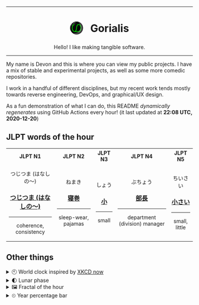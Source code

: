 ***

<h1 align="center">
<sub>
    <img src="readme/resources/avatar.png" height="36">
</sub>
&nbsp;
Gorialis
</h1>
<p align="center">
Hello! I like making tangible software.
</p>

***

My name is Devon and this is where you can view my public projects. I have a mix of stable and experimental projects, as well as some more comedic repositories.

I work in a handful of different disciplines, but my recent work tends mostly towards reverse engineering, DevOps, and graphical/UX design.

As a fun demonstration of what I can do, this README *dynamically regenerates* using GitHub Actions every hour! (it last updated at **22:08 UTC, 2020-12-20**)

<h2>JLPT words of the hour</h2>
<table>
    <tr>
        <th>JLPT N1</th>
        <th>JLPT N2</th>
        <th>JLPT N3</th>
        <th>JLPT N4</th>
        <th>JLPT N5</th>
    </tr>
    <tr>
        <td>
            <p align="center">つじつま (はなしの～)</p>
            <h3 align="center"><b><a href="https://jisho.org/search/%E3%81%A4%E3%81%98%E3%81%A4%E3%81%BE%20%28%E3%81%AF%E3%81%AA%E3%81%97%E3%81%AE%EF%BD%9E%29">つじつま (はなしの～)</a></b></h3>
            <hr>
            <p align="center">coherence,<wbr> consistency</p>
        </td>
        <td>
            <p align="center">ねまき</p>
            <h3 align="center"><b><a href="https://jisho.org/search/%E5%AF%9D%E5%B7%BB">寝巻</a></b></h3>
            <hr>
            <p align="center">sleep-wear,<wbr> pajamas</p>
        </td>
        <td>
            <p align="center">しょう</p>
            <h3 align="center"><b><a href="https://jisho.org/search/%E5%B0%8F">小</a></b></h3>
            <hr>
            <p align="center">small</p>
        </td>
        <td>
            <p align="center">ぶちょう</p>
            <h3 align="center"><b><a href="https://jisho.org/search/%E9%83%A8%E9%95%B7">部長</a></b></h3>
            <hr>
            <p align="center">department (division) manager</p>
        </td>
        <td>
            <p align="center">ちいさい</p>
            <h3 align="center"><b><a href="https://jisho.org/search/%E5%B0%8F%E3%81%95%E3%81%84">小さい</a></b></h3>
            <hr>
            <p align="center">small,<wbr> little</p>
        </td>
    </tr>
</table>

<h2>Other things</h2>
<details>
<summary>🕙  World clock inspired by <a href="https://xkcd.com/now">XKCD now</a></summary>

> <img src="generated/now.png" width="512">

</details>
<details>
<summary>🌓 Lunar phase</summary>

The moon is approximately 23.19% through its phase (First Quarter).

</details>
<details>
<summary>&#x1f5bc; Fractal of the hour</summary>

> <img src="generated/fractal.png" width="512">

</details>
<details>
<summary>&#x23f2; Year percentage bar</summary>
<pre><code>2020 [███████████████████▁] 96.97%</code></pre>
</details>
